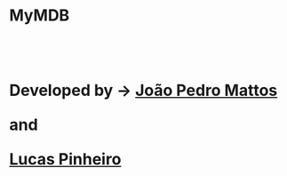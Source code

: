 <h1>MyMDB<h1/>
<br/>
  
Developed by -> 
<span>
  <a href="https://github.com/jotapemattos/mymdb/edit/main/README.md">João Pedro Mattos<a/>
   <p>and<p/>
  <a href="https://github.com/LucasP1nheiro">Lucas Pinheiro<a/>  
<span/>

